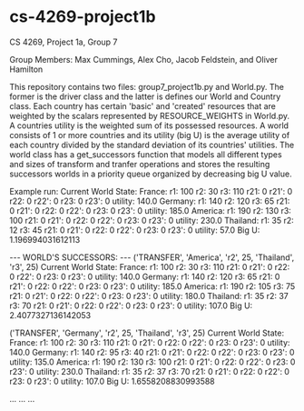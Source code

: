 # cs-4269-project1b
CS 4269, Project 1a, Group 7

Group Members: Max Cummings, Alex Cho, Jacob Feldstein, and Oliver Hamilton

This repository contains two files: group7_project1b.py and World.py. The former is the driver class and the latter is defines our World and Country class. Each country has certain 'basic' and 'created' resources that are weighted by the scalars represented by RESOURCE_WEIGHTS in World.py. A countries utility is the weighted sum of its possessed resources. A world consists of 1 or more countries and its utility (big U) is the average utility of each country divided by the standard deviation of its countries' utilities. The world class has a get_successors function that models all different types and sizes of transform and tranfer operations and stores the resulting successors worlds in a priority queue organized by decreasing big U value. 

Example run:
Current World State: 
France: r1: 100 r2: 30 r3: 110 r21: 0 r21': 0 r22: 0 r22': 0 r23: 0 r23': 0 utility: 140.0
Germany: r1: 140 r2: 120 r3: 65 r21: 0 r21': 0 r22: 0 r22': 0 r23: 0 r23': 0 utility: 185.0
America: r1: 190 r2: 130 r3: 100 r21: 0 r21': 0 r22: 0 r22': 0 r23: 0 r23': 0 utility: 230.0
Thailand: r1: 35 r2: 12 r3: 45 r21: 0 r21': 0 r22: 0 r22': 0 r23: 0 r23': 0 utility: 57.0
Big U: 1.196994031612113

--- WORLD'S SUCCESSORS: ---
('TRANSFER', 'America', 'r2', 25, 'Thailand', 'r3', 25)
Current World State: 
France: r1: 100 r2: 30 r3: 110 r21: 0 r21': 0 r22: 0 r22': 0 r23: 0 r23': 0 utility: 140.0
Germany: r1: 140 r2: 120 r3: 65 r21: 0 r21': 0 r22: 0 r22': 0 r23: 0 r23': 0 utility: 185.0
America: r1: 190 r2: 105 r3: 75 r21: 0 r21': 0 r22: 0 r22': 0 r23: 0 r23': 0 utility: 180.0
Thailand: r1: 35 r2: 37 r3: 70 r21: 0 r21': 0 r22: 0 r22': 0 r23: 0 r23': 0 utility: 107.0
Big U: 2.4077327136142053

('TRANSFER', 'Germany', 'r2', 25, 'Thailand', 'r3', 25)
Current World State: 
France: r1: 100 r2: 30 r3: 110 r21: 0 r21': 0 r22: 0 r22': 0 r23: 0 r23': 0 utility: 140.0
Germany: r1: 140 r2: 95 r3: 40 r21: 0 r21': 0 r22: 0 r22': 0 r23: 0 r23': 0 utility: 135.0
America: r1: 190 r2: 130 r3: 100 r21: 0 r21': 0 r22: 0 r22': 0 r23: 0 r23': 0 utility: 230.0
Thailand: r1: 35 r2: 37 r3: 70 r21: 0 r21': 0 r22: 0 r22': 0 r23: 0 r23': 0 utility: 107.0
Big U: 1.6558208830993588

...
...
...
